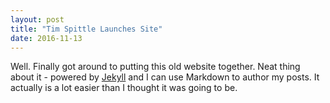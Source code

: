 ```yaml
---
layout: post
title: "Tim Spittle Launches Site"
date: 2016-11-13
---
```


Well. Finally got around to putting this old website together. 
Neat thing about it - powered by [Jekyll](http://jekyllrb.com) and I can use Markdown to author my posts. 
It actually is a lot easier than I thought it was going to be.
